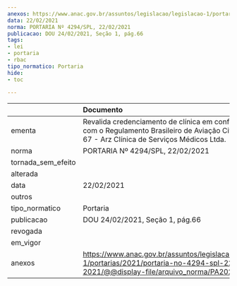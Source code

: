 ```yaml
---
anexos: https://www.anac.gov.br/assuntos/legislacao/legislacao-1/portarias/2021/portaria-no-4294-spl-22-02-2021/@@display-file/arquivo_norma/PA2021-4294.pdf
data: 22/02/2021
norma: PORTARIA Nº 4294/SPL, 22/02/2021
publicacao: DOU 24/02/2021, Seção 1, pág.66
tags:
- lei
- portaria
- rbac
tipo_normatico: Portaria
hide: 
- toc 
 
---
```


|                    | Documento                                                                                                                                             |
|:-------------------|:------------------------------------------------------------------------------------------------------------------------------------------------------|
| ementa             | Revalida credenciamento de clínica em conformidade com o Regulamento Brasileiro de Aviação Civil - RBAC nº 67 - Arz Clínica de Serviços Médicos Ltda. |
| norma              | PORTARIA Nº 4294/SPL, 22/02/2021                                                                                                                      |
| tornada_sem_efeito |                                                                                                                                                       |
| alterada           |                                                                                                                                                       |
| data               | 22/02/2021                                                                                                                                            |
| outros             |                                                                                                                                                       |
| tipo_normatico     | Portaria                                                                                                                                              |
| publicacao         | DOU 24/02/2021, Seção 1, pág.66                                                                                                                       |
| revogada           |                                                                                                                                                       |
| em_vigor           |                                                                                                                                                       |
| anexos             | https://www.anac.gov.br/assuntos/legislacao/legislacao-1/portarias/2021/portaria-no-4294-spl-22-02-2021/@@display-file/arquivo_norma/PA2021-4294.pdf  |